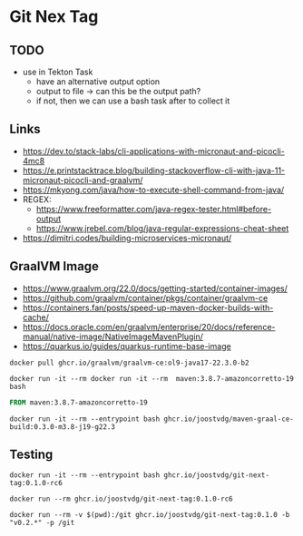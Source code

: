 # Git Nex Tag

## TODO

* use in Tekton Task
  * have an alternative output option
  * output to file -> can this be the output path?
  * if not, then we can use a bash task after to collect it

## Links

* https://dev.to/stack-labs/cli-applications-with-micronaut-and-picocli-4mc8
* https://e.printstacktrace.blog/building-stackoverflow-cli-with-java-11-micronaut-picocli-and-graalvm/
* https://mkyong.com/java/how-to-execute-shell-command-from-java/
* REGEX:
  * https://www.freeformatter.com/java-regex-tester.html#before-output
  * https://www.jrebel.com/blog/java-regular-expressions-cheat-sheet
* https://dimitri.codes/building-microservices-micronaut/

## GraalVM Image

* https://www.graalvm.org/22.0/docs/getting-started/container-images/
* https://github.com/graalvm/container/pkgs/container/graalvm-ce 
* https://containers.fan/posts/speed-up-maven-docker-builds-with-cache/
* https://docs.oracle.com/en/graalvm/enterprise/20/docs/reference-manual/native-image/NativeImageMavenPlugin/
* https://quarkus.io/guides/quarkus-runtime-base-image

```shell
docker pull ghcr.io/graalvm/graalvm-ce:ol9-java17-22.3.0-b2
```

```shell
docker run -it --rm docker run -it --rm  maven:3.8.7-amazoncorretto-19 bash
```

```dockerfile
FROM maven:3.8.7-amazoncorretto-19

```

```shell
docker run -it --rm --entrypoint bash ghcr.io/joostvdg/maven-graal-ce-build:0.3.0-m3.8-j19-g22.3
``` 

## Testing

```shell
docker run -it --rm --entrypoint bash ghcr.io/joostvdg/git-next-tag:0.1.0-rc6
``` 

```shell
docker run --rm ghcr.io/joostvdg/git-next-tag:0.1.0-rc6
``` 

```shell
docker run --rm -v $(pwd):/git ghcr.io/joostvdg/git-next-tag:0.1.0 -b "v0.2.*" -p /git
```